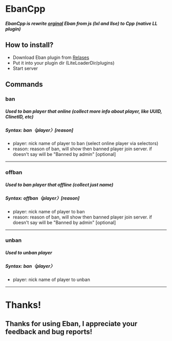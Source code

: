# EbanCpp
##### EbanCpp is rewrite <a href = "https://github.com/Development-studio/Eban" >orginal</a> Eban from js (lxl and llse) to Cpp (native LL plugin)
## How to install?
- Download Eban plugin from <a href = "https://github.com/mikhaillav/EbanCpp/releases/">Relases</a>
- Put it into your plugin dir (LiteLoaderDir/plugins)
- Start server

## Commands
### ban 
##### Used to ban player that online (collect more info about player, like UUID, ClinetID, etc)
##### Syntax: ban〈player〉[reason]
- player: nick name of player to ban (select online player via selectors) 
- reason: reason of ban, will show then banned player join server. if doesn't say will be "Banned by admin" [optional]
-----
### offban 
##### Used to ban player that offline (collect just name)
##### Syntax: offban〈player〉[reason]
- player: nick name of player to ban  
- reason: reason of ban, will show then banned player join server. if doesn't say will be "Banned by admin" [optional]
-----
### unban 
##### Used to unban player
##### Syntax: ban〈player〉
- player: nick name of player to unban
-----
# Thanks!
## Thanks for using Eban, I appreciate your feedback and bug reports!
